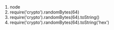 1. node
2. require('crypto').randomBytes(64)
3. require('crypto').randomBytes(64).toString()
4. require('crypto').randomBytes(64).toString('hex')
